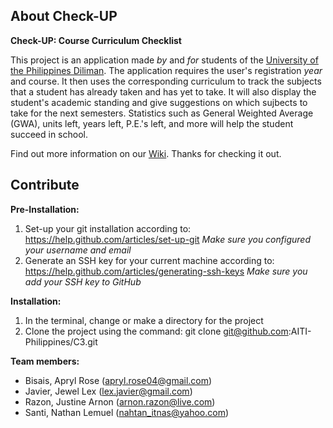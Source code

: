## About Check-UP ##

**Check-UP: Course Curriculum Checklist**

This project is an application made _by_ and _for_ students of the [University of the Philippines Diliman](http://upd.edu.ph/). The application requires the user's registration *year* and course. It then uses the corresponding curriculum to track the subjects that a student has already taken and has yet to take. It will also display the student's academic standing and give suggestions on which sujbects to take for the next semesters. Statistics such as General Weighted Average (GWA), units left, years left, P.E.'s left, and more will help the student succeed in school.

Find out more information on our [Wiki](https://github.com/AITI-Philippines/C3/wiki). Thanks for checking it out.

## Contribute ##

**Pre-Installation:**
1. Set-up your git installation according to: https://help.github.com/articles/set-up-git
_Make sure you configured your username and email_
2. Generate an SSH key for your current machine according to: https://help.github.com/articles/generating-ssh-keys
_Make sure you add your SSH key to GitHub_

**Installation:**
1. In the terminal, change or make a directory for the project
2.  Clone the project using the command: git clone git@github.com:AITI-Philippines/C3.git


**Team members:**
* Bisais, Apryl Rose (apryl.rose04@gmail.com)
* Javier, Jewel Lex (lex.javier@gmail.com)
* Razon, Justine Arnon (arnon.razon@live.com)
* Santi, Nathan Lemuel (nahtan_itnas@yahoo.com)